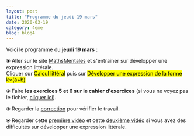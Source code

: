 ```yaml
---
layout: post
title: "Programme du jeudi 19 mars"
date: 2020-03-19
category: 4eme
blog: blog4
---
```


Voici le programme du <b>jeudi 19 mars</b> :

⦿ Aller sur le site <a href="http://mathsmentales.net/">MathsMentales</a> et s'entraîner sur développer une expression littérale.
<br>
Cliquer sur <mark>Calcul littéral</mark> puis sur <mark>Développer une expression de la forme k×(a+b)</mark>
 
⦿ Faire <b>les exercices 5 et 6 sur le cahier d'exercices</b> (si vous ne voyez pas le fichier, <a href="/exercices/4eme/4eme_exercices_jeudi_19_mars_2020.pdf">cliquer ici</a>). 

<object data="/exercices/4eme/4eme_exercices_jeudi_19_mars_2020.pdf" width="100%" height="500" type='application/pdf'></object>
 
⦿ Regarder la <a class="correction" href="/exercices/4eme/4eme_exercices_jeudi_19_mars_2020_corrections.pdf">correction</a> pour vérifier  le travail. 
 
⦿ Regarder cette <a class="video" href="https://youtu.be/S_ckQpWzmG8">première vidéo</a> et cette <a class="video" href="https://youtu.be/URNld8xsXgM">deuxième vidéo</a> si vous avez des difficultés sur développer une expression littérale.
